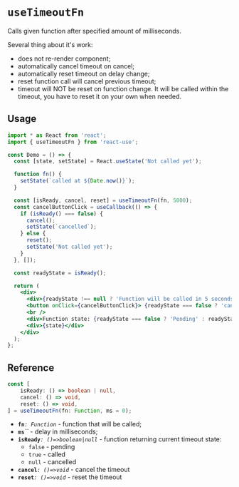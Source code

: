 # `useTimeoutFn`

Calls given function after specified amount of milliseconds.

Several thing about it's work:
- does not re-render component;
- automatically cancel timeout on cancel;
- automatically reset timeout on delay change;
- reset function call will cancel previous timeout;
- timeout will NOT be reset on function change. It will be called within the timeout, you have to reset it on your own when needed. 

## Usage

```jsx
import * as React from 'react';
import { useTimeoutFn } from 'react-use';

const Demo = () => {
  const [state, setState] = React.useState('Not called yet');

  function fn() {
    setState(`called at ${Date.now()}`);
  }

  const [isReady, cancel, reset] = useTimeoutFn(fn, 5000);
  const cancelButtonClick = useCallback(() => {
    if (isReady() === false) {
      cancel();
      setState(`cancelled`);
    } else {
      reset();
      setState('Not called yet');
    }
  }, []);

  const readyState = isReady();

  return (
    <div>
      <div>{readyState !== null ? 'Function will be called in 5 seconds' : 'Timer cancelled'}</div>
      <button onClick={cancelButtonClick}> {readyState === false ? 'cancel' : 'restart'} timeout</button>
      <br />
      <div>Function state: {readyState === false ? 'Pending' : readyState ? 'Called' : 'Cancelled'}</div>
      <div>{state}</div>
    </div>
  );
};
```

## Reference

```ts 
const [
    isReady: () => boolean | null,
    cancel: () => void,
    reset: () => void,
] = useTimeoutFn(fn: Function, ms = 0);
```

- **`fn`**_`: Function`_ - function that will be called;
- **`ms`**_``_ - delay in milliseconds;
- **`isReady`**_`: ()=>boolean|null`_ - function returning current timeout state:
    - `false` - pending
    - `true` - called
    - `null` - cancelled
- **`cancel`**_`: ()=>void`_ - cancel the timeout
- **`reset`**_`: ()=>void`_ - reset the timeout

